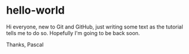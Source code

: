 # hello-world

Hi everyone, new to Git and GitHub, just writing some text as the tutorial tells me to do so.
Hopefully I'm going to be back soon.

Thanks,
Pascal
